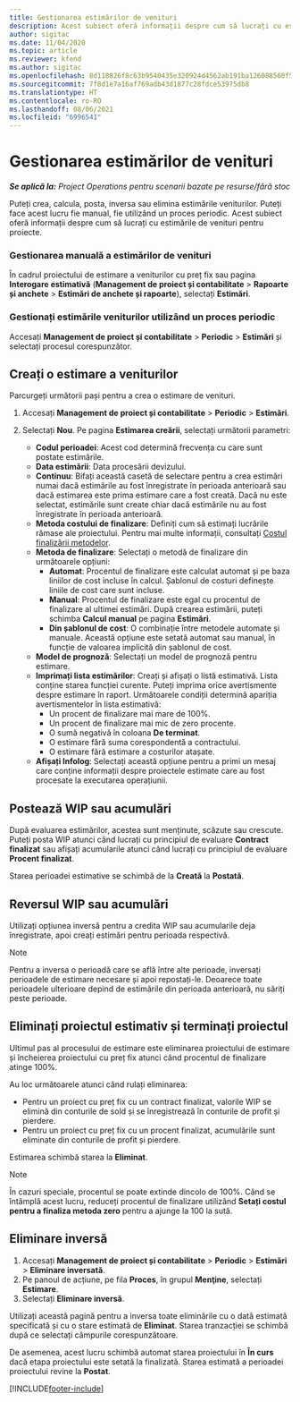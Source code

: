 ```yaml
---
title: Gestionarea estimărilor de venituri
description: Acest subiect oferă informații despre cum să lucrați cu estimările de venituri pentru proiecte.
author: sigitac
ms.date: 11/04/2020
ms.topic: article
ms.reviewer: kfend
ms.author: sigitac
ms.openlocfilehash: 8d118826f8c63b9540435e320924d4562ab191ba126088560f5def1c1ff0b908
ms.sourcegitcommit: 7f8d1e7a16af769adb43d1877c28fdce53975db8
ms.translationtype: HT
ms.contentlocale: ro-RO
ms.lasthandoff: 08/06/2021
ms.locfileid: "6996541"
---
```

# <a name="manage-revenue-estimates"></a>Gestionarea estimărilor de venituri

_**Se aplică la:** Project Operations pentru scenarii bazate pe resurse/fără stoc_

Puteți crea, calcula, posta, inversa sau elimina estimările veniturilor. Puteți face acest lucru fie manual, fie utilizând un proces periodic. Acest subiect oferă informații despre cum să lucrați cu estimările de venituri pentru proiecte.

### <a name="manage-revenue-estimates-manually"></a>Gestionarea manuală a estimărilor de venituri

În cadrul proiectului de estimare a veniturilor cu preț fix sau pagina **Interogare estimativă** (**Management de proiect și contabilitate** > **Rapoarte și anchete** > **Estimări de anchete și rapoarte**), selectați **Estimări**.

### <a name="manage-revenue-estimates-using-a-periodic-process"></a>Gestionați estimările veniturilor utilizând un proces periodic

Accesați **Management de proiect și contabilitate** > **Periodic** > **Estimări** și selectați procesul corespunzător.

## <a name="create-a-revenue-estimate"></a>Creați o estimare a veniturilor

Parcurgeți următorii pași pentru a crea o estimare de venituri. 

1. Accesați **Management de proiect și contabilitate** > **Periodic** > **Estimări**.
2. Selectați **Nou**. Pe pagina **Estimarea creării**, selectați următorii parametri:

   - **Codul perioadei**: Acest cod determină frecvența cu care sunt postate estimările.
   - **Data estimării**: Data procesării devizului.
   - **Continuu**: Bifați această casetă de selectare pentru a crea estimări numai dacă estimările au fost înregistrate în perioada anterioară sau dacă estimarea este prima estimare care a fost creată. Dacă nu este selectat, estimările sunt create chiar dacă estimările nu au fost înregistrate în perioada anterioară.
   - **Metoda costului de finalizare**: Definiți cum să estimați lucrările rămase ale proiectului. Pentru mai multe informații, consultați [Costul finalizării metodelor](cost-complete-methods.md).
   - **Metoda de finalizare**: Selectați o metodă de finalizare din următoarele opțiuni:
     - **Automat**: Procentul de finalizare este calculat automat și pe baza liniilor de cost incluse în calcul. Șablonul de costuri definește liniile de cost care sunt incluse.
     - **Manual**: Procentul de finalizare este egal cu procentul de finalizare al ultimei estimări. După crearea estimării, puteți schimba **Calcul manual** pe pagina **Estimări**.
     - **Din șablonul de cost**: O combinație între metodele automate și manuale. Această opțiune este setată automat sau manual, în funcție de valoarea implicită din șablonul de cost.
   - **Model de prognoză**: Selectați un model de prognoză pentru estimare.
   - **Imprimați lista estimărilor**: Creați și afișați o listă estimativă. Lista conține starea funcției curente. Puteți imprima orice avertismente despre estimare în raport. Următoarele condiții determină apariția avertismentelor în lista estimativă:
     - Un procent de finalizare mai mare de 100%.
     - Un procent de finalizare mai mic de zero procente.
     - O sumă negativă în coloana **De terminat**.
     - O estimare fără suma corespondentă a contractului.
     - O estimare fără estimare a costurilor atașate.
   - **Afișați Infolog**: Selectați această opțiune pentru a primi un mesaj care conține informații despre proiectele estimate care au fost procesate la executarea operațiunii.


## <a name="post-wip-or-accruals"></a>Postează WIP sau acumulări

După evaluarea estimărilor, acestea sunt menținute, scăzute sau crescute. Puteți posta WIP atunci când lucrați cu principiul de evaluare **Contract finalizat** sau afișați acumularile atunci când lucrați cu principiul de evaluare **Procent finalizat**.
  
Starea perioadei estimative se schimbă de la **Creată** la **Postată**.

## <a name="reverse-wip-or-accruals"></a>Reversul WIP sau acumulări

Utilizați opțiunea inversă pentru a credita WIP sau acumularile deja înregistrate, apoi creați estimări pentru perioada respectivă.

> [!NOTE]
> Pentru a inversa o perioadă care se află între alte perioade, inversați perioadele de estimare necesare și apoi repostați-le. Deoarece toate perioadele ulterioare depind de estimările din perioada anterioară, nu săriți peste perioade.

## <a name="eliminate-the-estimate-project-and-finish-the-project"></a>Eliminați proiectul estimativ și terminați proiectul

Ultimul pas al procesului de estimare este eliminarea proiectului de estimare și încheierea proiectului cu preț fix atunci când procentul de finalizare atinge 100%.

Au loc următoarele atunci când rulați eliminarea:

- Pentru un proiect cu preț fix cu un contract finalizat, valorile WIP se elimină din conturile de sold și se înregistrează în conturile de profit și pierdere.
- Pentru un proiect cu preț fix cu un procent finalizat, acumulările sunt eliminate din conturile de profit și pierdere.

Estimarea schimbă starea la **Eliminat**.

> [!NOTE]
> În cazuri speciale, procentul se poate extinde dincolo de 100%. Când se întâmplă acest lucru, reduceți procentul de finalizare utilizând **Setați costul pentru a finaliza metoda zero** pentru a ajunge la 100 la sută.

## <a name="reverse-elimination"></a>Eliminare inversă

1. Accesați **Management de proiect și contabilitate** > **Periodic** > **Estimări** > **Eliminare inversată**. 
2. Pe panoul de acțiune, pe fila **Proces**, în grupul **Menţine**, selectați **Estimare**. 
3. Selectați **Eliminare inversă**.

Utilizați această pagină pentru a inversa toate eliminările cu o dată estimată specificată și cu o stare estimată de **Eliminat**. Starea tranzacției se schimbă după ce selectați câmpurile corespunzătoare.

De asemenea, acest lucru schimbă automat starea proiectului în **În curs** dacă etapa proiectului este setată la finalizată. Starea estimată a perioadei proiectului revine la **Postat**.


[!INCLUDE[footer-include](../includes/footer-banner.md)]